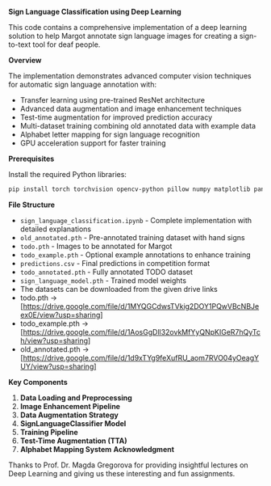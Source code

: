 **Sign Language Classification using Deep Learning**

This code contains a comprehensive implementation of a deep learning solution to help Margot annotate sign language images for creating a sign-to-text tool for deaf people.

**Overview**

The implementation demonstrates advanced computer vision techniques for automatic sign language annotation with:
 * Transfer learning using pre-trained ResNet architecture
 * Advanced data augmentation and image enhancement techniques
 * Test-time augmentation for improved prediction accuracy
 * Multi-dataset training combining old annotated data with example data
 * Alphabet letter mapping for sign language recognition
 * GPU acceleration support for faster training

**Prerequisites**

Install the required Python libraries:

```bash
pip install torch torchvision opencv-python pillow numpy matplotlib pandas seaborn scikit-learn
```

**File Structure**

* `sign_language_classification.ipynb` - Complete implementation with detailed explanations
* `old_annotated.pth` - Pre-annotated training dataset with hand signs
* `todo.pth` - Images to be annotated for Margot
* `todo_example.pth` - Optional example annotations to enhance training
* `predictions.csv` - Final predictions in competition format
* `todo_annotated.pth` - Fully annotated TODO dataset
* `sign_language_model.pth` - Trained model weights
* The datasets can be downloaded from the given drive links
* todo.pth -> [https://drive.google.com/file/d/1MYQGCdwsTVkig2DOY1PQwVBcNBJeex0E/view?usp=sharing]
* todo_example.pth -> [https://drive.google.com/file/d/1AosGgDll32ovkMfYyQNpKIGeR7hQyTch/view?usp=sharing]
* old_annotated.pth -> [https://drive.google.com/file/d/1d9xTYg9feXufRU_aom7RVO04yOeagYUY/view?usp=sharing]

**Key Components**

1. **Data Loading and Preprocessing**
2. **Image Enhancement Pipeline**
3. **Data Augmentation Strategy**
4. **SignLanguageClassifier Model**
5. **Training Pipeline**
6. **Test-Time Augmentation (TTA)**
7. **Alphabet Mapping System**
**Acknowledgment**

 Thanks to Prof. Dr. Magda Gregorova for providing insightful lectures on Deep Learning and giving us these interesting and fun assignments.

